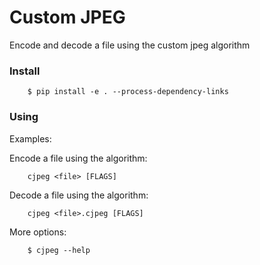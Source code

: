 # Custom JPEG
Encode and decode a file using the custom jpeg algorithm


### Install

```
    $ pip install -e . --process-dependency-links
```
  
### Using

Examples:

Encode a file using the algorithm:

```
    cjpeg <file> [FLAGS]
```
    
Decode a file using the algorithm:

```
    cjpeg <file>.cjpeg [FLAGS]
```

More options:

```
    $ cjpeg --help
```
